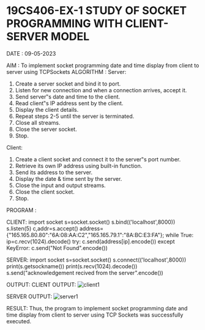 # 19CS406-EX-1 STUDY OF SOCKET PROGRAMMING WITH CLIENT-SERVER MODEL

DATE : 09-05-2023

AIM :
   To implement socket programming date and time display from client to server using TCPSockets
ALGORITHM :
Server:

1. Create a server socket and bind it to port.
2. Listen for new connection and when a connection arrives, accept it.
3. Send server‟s date and time to the client.
4. Read client‟s IP address sent by the client.
5. Display the client details.
6. Repeat steps 2-5 until the server is terminated.
7. Close all streams.
8. Close the server socket.
9. Stop.

Client:

1. Create a client socket and connect it to the server‟s port number.
2. Retrieve its own IP address using built-in function.
3. Send its address to the server.
4. Display the date & time sent by the server.
5. Close the input and output streams.
6. Close the client socket.
7. Stop.

PROGRAM :

CLIENT:
import socket
s=socket.socket()
s.bind(('localhost',8000))
s.listen(5)
c,addr=s.accept()
address={"165.165.80.80":"6A:08:AA:C2","165.165.79.1":"8A:BC:E3:FA"};
while True:
 ip=c.recv(1024).decode()
 try:
 c.send(address[ip].encode())
 except KeyError:
 c.send("Not Found".encode()) 

SERVER:
import socket
s=socket.socket()
s.connect(('localhost',8000))
print(s.getsockname())
print(s.recv(1024).decode())
s.send("acknowledgement recived from the server".encode())


OUTPUT:
CLIENT OUTPUT:
![client1](https://github.com/ARJUN19122004/19CS406-EX-1/assets/119429483/b3889e4f-b5d2-4c3f-8996-d22dcc13a139)

SERVER OUTPUT:
![server1](https://github.com/ARJUN19122004/19CS406-EX-1/assets/119429483/0f1ca676-984a-47b3-a3f1-f672f2de48f7)


RESULT:
Thus, the program to implement socket programming date and time display from client to server using TCP Sockets was successfully executed.

